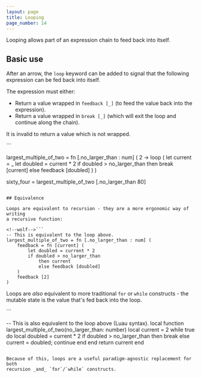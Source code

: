 ```yaml
---
layout: page
title: Looping
page_number: 14
---
```


Looping allows part of an expression chain to feed back into itself.

## Basic use

After an arrow, the `loop` keyword can be added to signal that the following
expression can be fed back into itself.

The expression must either:
- Return a value wrapped in `feedback [_]` (to feed the value back into the expression).
- Return a value wrapped in `break [_]` (which will exit the loop and continue along the chain). 

It is invalid to return a value which is not wrapped.

<!--wolf-->```
largest_multiple_of_two = fn [.no_larger_than : num] (
	2 -> loop (
		let current = _
		let doubled = current * 2
		if doubled > no_larger_than
			then break [current]
			else feedback [doubled]
	)
)

sixty_four = largest_multiple_of_two [.no_larger_than 80]
```

## Equivalence

Loops are equivalent to recursion - they are a more ergonomic way of writing
a recursive function:

<!--wolf-->```
-- This is equivalent to the loop above.
largest_multiple_of_two = fn [.no_larger_than : num] (
	feedback = fn [current] (
		let doubled = current * 2
		if doubled > no_larger_than
			then current
			else feedback [doubled]
	)
	feedback [2]
)
```

Loops are *also* equivalent to more traditional `for` or `while` constructs - 
the mutable state is the value that's fed back into the loop.

<!--luau-->```
-- This is also equivalent to the loop above (Luau syntax).
local function largest_multiple_of_two(no_larger_than: number)
	local current = 2
	while true do
		local doubled = current * 2
		if doubled > no_larger_than
			then break
			else current = doubled; continue
		end
	end
	return current
end
```

Because of this, loops are a useful paradigm-agnostic replacement for both
recursion _and_ `for`/`while` constructs.